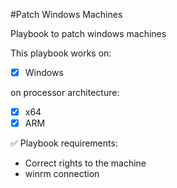 #Patch Windows Machines

Playbook to patch windows machines <br>

This playbook works on: 
- [X] Windows

on processor architecture:
- [X] x64
- [X] ARM

✅ Playbook requirements:
* Correct rights to the machine
* winrm connection
